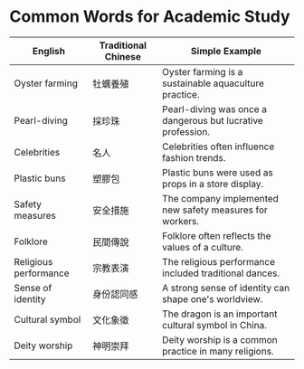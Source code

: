 # Common Words for Academic Study

| English | Traditional Chinese | Simple Example |
|---------|---------------------|-----------------|
| Oyster farming | 牡蠣養殖 | Oyster farming is a sustainable aquaculture practice. |
| Pearl-diving | 採珍珠 | Pearl-diving was once a dangerous but lucrative profession. |
| Celebrities | 名人 | Celebrities often influence fashion trends. |
| Plastic buns | 塑膠包 | Plastic buns were used as props in a store display. |
| Safety measures | 安全措施 | The company implemented new safety measures for workers. |
| Folklore | 民間傳說 | Folklore often reflects the values of a culture. |
| Religious performance | 宗教表演 | The religious performance included traditional dances. |
| Sense of identity | 身份認同感 | A strong sense of identity can shape one's worldview. |
| Cultural symbol | 文化象徵 | The dragon is an important cultural symbol in China. |
| Deity worship | 神明崇拜 | Deity worship is a common practice in many religions. |
